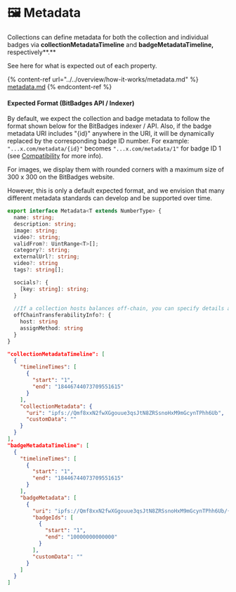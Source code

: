 # 🖼 Metadata

Collections can define metadata for both the collection and individual badges via **collectionMetadataTimeline** and **badgeMetadataTimeline,** respectively**.**&#x20;

See here for what is expected out of each property.

{% content-ref url="../../overview/how-it-works/metadata.md" %}
[metadata.md](../../overview/how-it-works/metadata.md)
{% endcontent-ref %}

#### **Expected Format (BitBadges API / Indexer)**

By default, we expect the collection and badge metadata to follow the format shown below for the BitBadges indexer / API. Also, if the badge metadata URI includes "{id}" anywhere in the URI, it will be dynamically replaced by the corresponding badge ID number. For example: `"...x.com/metadata/{id}"` becomes `"...x.com/metadata/1"` for badge ID 1 (see [Compatibility](../bitbadges-api/designing-for-compatibility.md) for more info).

For images, we display them with rounded corners with a maximum size of 300 x 300 on the BitBadges website.

However, this is only a default expected format, and we envision that many different metadata standards can develop and be supported over time.

```typescript
export interface Metadata<T extends NumberType> {
  name: string;
  description: string;
  image: string;
  video?: string;
  validFrom?: UintRange<T>[];
  category?: string;
  externalUrl?: string;
  video?: string
  tags?: string[];

  socials?: {
    [key: string]: string;
  }
  
  //If a collection hosts balances off-chain, you can specify details about where they are hosted and how they are assigned
  offChainTransferabilityInfo?: {
    host: string
    assignMethod: string
  }
}
```

```json
"collectionMetadataTimeline": [
  {
    "timelineTimes": [
      {
        "start": "1",
        "end": "18446744073709551615"
      }
    ],
    "collectionMetadata": {
      "uri": "ipfs://Qmf8xxN2fwXGgouue3qsJtN8ZRSsnoHxM9mGcynTPhh6Ub",
      "customData": ""
    }
  }
],
"badgeMetadataTimeline": [
  {
    "timelineTimes": [
      {
        "start": "1",
        "end": "18446744073709551615"
      }
    ],
    "badgeMetadata": [
      {
        "uri": "ipfs://Qmf8xxN2fwXGgouue3qsJtN8ZRSsnoHxM9mGcynTPhh6Ub/{id}",
        "badgeIds": [
          {
            "start": "1",
            "end": "10000000000000"
          }
        ],
        "customData": ""
      }
    ]
  }
]
```
